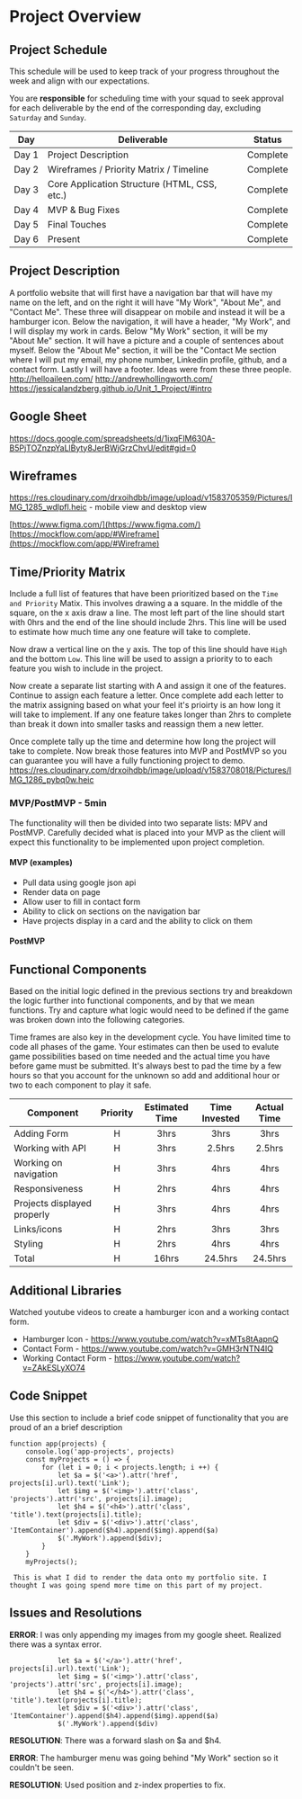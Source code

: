 # Project Overview

## Project Schedule

This schedule will be used to keep track of your progress throughout the week and align with our expectations.  

You are **responsible** for scheduling time with your squad to seek approval for each deliverable by the end of the corresponding day, excluding `Saturday` and `Sunday`.

|  Day | Deliverable | Status
|---|---| ---|
|Day 1| Project Description | Complete
|Day 2| Wireframes / Priority Matrix / Timeline | Complete
|Day 3| Core Application Structure (HTML, CSS, etc.) | Complete
|Day 4| MVP & Bug Fixes | Complete
|Day 5| Final Touches | Complete
|Day 6| Present | Complete


## Project Description

A portfolio website that will first have a navigation bar that will have my name on the left, and on the right it will have "My Work", "About Me", and "Contact Me". These three will disappear on mobile and instead it will be a hamburger icon. Below the navigation, it will have a header, "My Work", and I will display my work in cards. Below "My Work" section, it will be my "About Me" section. It will have a picture and a couple of sentences about myself. Below the "About Me" section, it will be the "Contact Me section where I will put my email, my phone number, Linkedin profile, github, and a contact form. Lastly I will have a footer. 
Ideas were from these three people.
http://helloaileen.com/
http://andrewhollingworth.com/
https://jessicalandzberg.github.io/Unit_1_Project/#intro
## Google Sheet

https://docs.google.com/spreadsheets/d/1ixqFlM630A-B5PjTOZnzpYaLlByty8JerBWjGrzChvU/edit#gid=0

## Wireframes

https://res.cloudinary.com/drxoihdbb/image/upload/v1583705359/Pictures/IMG_1285_wdlpfl.heic - mobile view and desktop view

[https://www.figma.com/](https://www.figma.com/)
[https://mockflow.com/app/#Wireframe](https://mockflow.com/app/#Wireframe)

## Time/Priority Matrix 

Include a full list of features that have been prioritized based on the `Time and Priority` Matix.  This involves drawing a a square.  In the middle of the square, on the x axis draw a line.  The most left part of the line should start with 0hrs and the end of the line should include 2hrs.  This line will be used to estimate how much time any one feature will take to complete. 

Now draw a vertical line on the y axis.  The top of this line should have `High` and the bottom `Low`.  This line will be used to assign a priority to to each feature you wish to include in the project.  

Now create a separate list starting with A and assign it one of the features.  Continue to assign each feature a letter.  Once complete add each letter to the matrix assigning based on what your feel it's prioirty is an how long it will take to implement. If any one feature takes longer than 2hrs to complete than break it down into smaller tasks and reassign them a new letter. 

Once complete tally up the time and determine how long the project will take to complete. Now break those features into MVP and PostMVP so you can guarantee you will have a fully functioning project to demo. 
https://res.cloudinary.com/drxoihdbb/image/upload/v1583708018/Pictures/IMG_1286_pybq0w.heic

### MVP/PostMVP - 5min

The functionality will then be divided into two separate lists: MPV and PostMVP.  Carefully decided what is placed into your MVP as the client will expect this functionality to be implemented upon project completion.  

#### MVP (examples)

- Pull data using google json api
- Render data on page 
- Allow user to fill in contact form
- Ability to click on sections on the navigation bar
- Have projects display in a card and the ability to click on them

#### PostMVP 



## Functional Components

Based on the initial logic defined in the previous sections try and breakdown the logic further into functional components, and by that we mean functions.  Try and capture what logic would need to be defined if the game was broken down into the following categories.

Time frames are also key in the development cycle.  You have limited time to code all phases of the game.  Your estimates can then be used to evalute game possibilities based on time needed and the actual time you have before game must be submitted. It's always best to pad the time by a few hours so that you account for the unknown so add and additional hour or two to each component to play it safe.

| Component | Priority | Estimated Time | Time Invested | Actual Time |
| --- | :---: |  :---: | :---: | :---: |
| Adding Form | H | 3hrs| 3hrs | 3hrs |
| Working with API | H | 3hrs| 2.5hrs | 2.5hrs |
| Working on navigation | H | 3hrs| 4hrs | 4hrs |
| Responsiveness| H | 2hrs | 4hrs | 4hrs |
| Projects displayed properly| H | 3hrs| 4hrs | 4hrs |
| Links/icons | H | 2hrs | 3hrs | 3hrs |
| Styling | H | 2hrs | 4hrs | 4hrs |
| Total | H | 16hrs| 24.5hrs | 24.5hrs |

## Additional Libraries
 Watched youtube videos to create a hamburger icon and a working contact form.
 * Hamburger Icon - https://www.youtube.com/watch?v=xMTs8tAapnQ
 * Contact Form - https://www.youtube.com/watch?v=GMH3rNTN4IQ 
 * Working Contact Form - https://www.youtube.com/watch?v=ZAkESLyXO74
 

## Code Snippet

Use this section to include a brief code snippet of functionality that you are proud of an a brief description  

```
function app(projects) {
    console.log('app-projects', projects)
    const myProjects = () => {
        for (let i = 0; i < projects.length; i ++) {
            let $a = $('<a>').attr('href', projects[i].url).text('Link');
            let $img = $('<img>').attr('class', 'projects').attr('src', projects[i].image);
            let $h4 = $('<h4>').attr('class', 'title').text(projects[i].title);
            let $div = $('<div>').attr('class', 'ItemContainer').append($h4).append($img).append($a)
            $('.MyWork').append($div);
        }
    }
    myProjects();
 
 This is what I did to render the data onto my portfolio site. I thought I was going spend more time on this part of my project.
```

## Issues and Resolutions

**ERROR**: I was only appending my images from my google sheet. Realized there was a syntax error.
```
            let $a = $('</a>').attr('href', projects[i].url).text('Link');
            let $img = $('<img>').attr('class', 'projects').attr('src', projects[i].image);
            let $h4 = $('</h4>').attr('class', 'title').text(projects[i].title);
            let $div = $('<div>').attr('class', 'ItemContainer').append($h4).append($img).append($a)
            $('.MyWork').append($div)
```
**RESOLUTION**: There was a forward slash on $a and $h4.

**ERROR**: The hamburger menu was going behind "My Work" section so it couldn't be seen.

**RESOLUTION**: Used position and z-index properties to fix.

